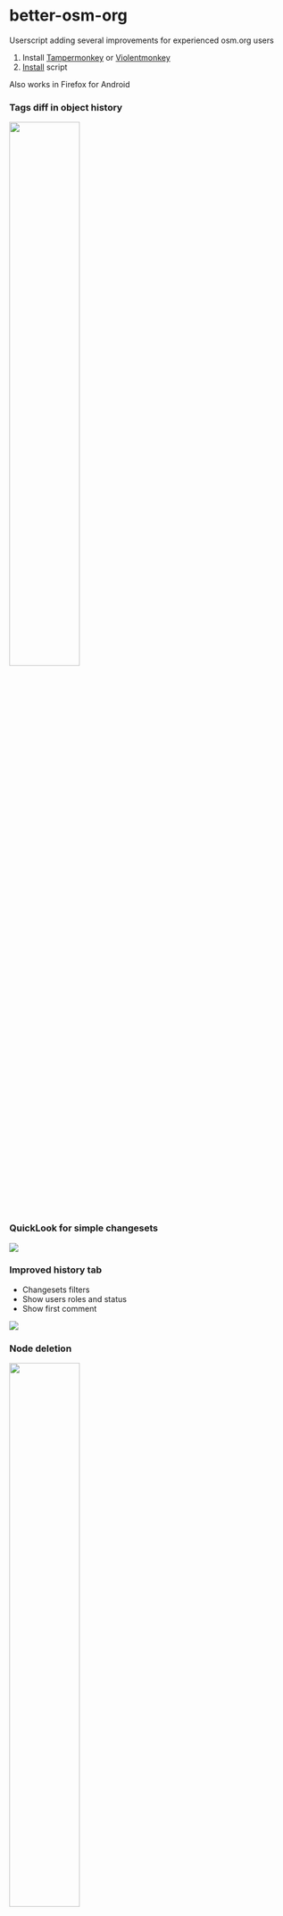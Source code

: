 # better-osm-org

Userscript adding several improvements for experienced osm.org users

1. Install [Tampermonkey](https://www.tampermonkey.net) or [Violentmonkey](https://violentmonkey.github.io/)
2. [Install](https://raw.githubusercontent.com/deevroman/better-osm-org/master/better-osm-org.user.js) script

Also works in Firefox for Android

### Tags diff in object history

  <img src="img/diff.png" width="50%">

### QuickLook for simple changesets

  <img src="img/changeset-quicklook.jpg">

### Improved history tab

- Changesets filters
- Show users roles and status
- Show first comment

<img src="img/changesets-filter.png">

### Node deletion

  <img src="img/delete.png" width="50%">

### Satellite layer

  <img src="img/notes-sat.jpg" width="50%">

### Stat HDYC in profile (Firefox only)

  <img src="img/hdyc.jpg" width="50%">

### Dark mode for map and iD

<img src="img/dark-map.png" width="50%">

<img src="img/dark-id.png" width="50%">

Based on [OpenStreetMap Dark Theme by AlexPS](https://userstyles.world/style/15596/openstreetmap-dark-theme)

### Edit war detector

<img src="img/edit-war-detector.png" width="50%">

### Display photos and traces in notes

<img src="img/photos-and-traces-in-notes.png" width="50%">

Photos are also displayed in the tags `panoramax=*` and `wikimedia_commons=*`

### Hotkeys

- `<` `>` for user changesets
- `N` — on/off notes layer
- `D` — on/off Map Data layer
- `G` — on/off GPS tracks layer
- `S` — on/off satellite layer (Firefox only)
- `H` — open object history
- `1` — open first version of object
- `Z` — zoom to changeset/object bbox
- `E` — Open editor
- `8`/`9` — prev/next map position
- `O`— open OSMCha
- `shift` + `O` — open Achavi

Experimental hotkeys:
- `K` `L` — navigation between changeset elements
- `J` — open objects from changesets in JOSM
- `shift` + `J` — open objects from changesets in Level0
- `shift` + `L` — pan to current location
- `shift` + `H` — open My changesets
- `Y` — open Yandex.Panoramas
- `shift` + `E` — open second editor
- `shift` + `N` — create new note
- `C` — Open changeset of object version
- `Q` — Close sidebar
- `shift + Z` — pan to real changeset bbox (without relations bboxes)
- `0` — zoom to global view
- ` — hide geometry from map
- `T` — toggle between compact and full tags diff mode
- `U` — open user profile
- `shift` + `U` — open your profile
- `shift` + `/` — search with Overpass

### Other

- [x] Changeset revert button
- [x] OSMCha dis/likes
- [x] Display way/relation versions

- [x] Search deleted author of changeset
- [x] Template responses when closing notes/changeset 👌/ 👋
+ [x] Add Rapid into Edit menu

- Mass actions with changesets
-
    + [x] mass revert via osm-revert
-
    + [x] copy ids for JOSM
-
    + [x] via remote control JOSM
-
    + [x] load 300 changeset
-
    + [x] open multiple changesets on one page 
- [x] Highlight `fixme=*`, `note=*`
- [x] opening_hours validator
- [x] Render `direction=*`
- [x] Resizable sidebar
- [x] Settings
- [x] Hide active note highlight
- [x] Click on time for show ISO-time
- [x] Open external links in new tab 
- Clickable:
- + [x] ID and names in object header
- + [x] Hashtags in changeset comment
- + [x] Changeset IDs in comments
- + [x] `revert:id`, `closed:note`, `redacted_changesets` key in changeset
- + [x] `panoramax=*`, `mapillary=*` tags
- + [ ] use tag2link
- [x] Display GPS photos and tracks in StreetComplete notes
- [x] Display photos from Panoramax and Wikimedia Commons in tags
- [x] Display GPS-tracks
- [x] Shortening long URLs in comments: https://www.openstreetmap.org → osm.org
- [x] Shortening `v:`, `ideditor:` keys in changesets tags and hide `host=https://www.openstreetmap.org/edit`
- [x] Display number of comments to changesets on the map item page
- [x] Display the user's previous usernames (via [OSM User Names Database](https://github.com/zverik/whosthat))
- Bypass OSMF Redactions
- + [x] Show redacted tags
- + [ ] Show redacted geometry 
- [ ] taginfo: new overpass links
- + [x] search relation roles
- + [x] search keys on Key length page
- File viewer via Drag&Drop β
- + [x] geotagged photos
- + [x] .gpx
- + [x] .geojson
- + [x] .osm

### Ideas

- [ ] in-browser reverter
- [ ] Changesets feed like who did it
- [ ] Jump to overpass from tags
- [ ] Custom links to geo services (like OSM Smart Menu) 
- [ ] Mark reviewed changesets
- [ ] Public transport viewer and validator
- [ ] Hide resolved notes
- [ ] Collapse name tags
- Measurement
- + [ ] Calc area size
- + [ ] Distance between points
- [ ] Integrate https://github.com/Zverik/osmtags-editor
- [ ] Edit tags in Overpass Turbo
- [ ] Tutorial
- [ ] {{bbox}} on/off in Overpass Turbo
- [ ] Improve data view
- + [ ] Hide ways
- + [ ] Filters
- + [ ] Colors
- [ ] Localization
- [ ] Improve search
-
  + [ ] Filter by object type
-
  + [ ] Improve default zoom
-
  + [ ] Photon?
-
  + [x] Overpass (`shift` + `/`)
- [ ] Custom overlays for iD
-
    + [ ] Strava (Hard, need bypass CORS)
- [ ] Show nearest example for map legend
- [ ] website & iD helper for translator (open search query into translation platform)
- [ ] show in quick look the base way tag
- [ ] Fast tags copy from wiki
- [ ] nakarte.me: line drawing

Maybe

- [ ] Support OpenHistoricalMap
- [ ] Move object from OSM into OpenHistoricalMap
- [ ] Bookmarks on map (like Organic Maps)

### Other

- [Discussion on forum](https://community.openstreetmap.org/t/better-osm-org-a-script-that-adds-useful-little-things-to-osm-org/121670)
- [OSM Wiki](https://wiki.openstreetmap.org/wiki/Better-osm-org)
- [Greasy Fork](https://greasyfork.org/en/scripts/517486-better-osm-org)
- [Issues](https://github.com/deevroman/better-osm-org/issues?q=sort%3Aupdated-desc+is%3Aissue+is%3Aopen)
- [Mastodon](https://en.osm.town/@foxy)

### Other extensions
- [OpenStreetMap Tags Editor](https://github.com/Zverik/osmtags-editor)
- [OpenStreetMap Human-readable Wikidata](https://community.openstreetmap.org/t/announcing-human-readable-wikidata-browser-plugins-for-openstreetmap-org/108180)

### Projects that are used directly or indirectly in the script

- [Bookmarklet helpers for resolving OSM Notes](https://community.openstreetmap.org/t/bookmarklet-helpers-for-resolving-osm-notes/105805/1)
- [exif-js](https://github.com/exif-js/exif-js) — to read the coordinates of the photos that you drag using Drag&Drop
- [GM_config](https://github.com/sizzlemctwizzle/GM_config) — settings framework for UserScripts
- [LetItSnow](https://github.com/DevBubba/Bookmarklets/blob/main/Screen/LetItSnow.js) — Easter New Year's Egg
- [Lucide](https://lucide.dev/icons/diff) — for changes count icon on /history page
- [opening_hours.js](https://github.com/opening-hours/opening_hours.js) — for opening_hours tags validation
- [OpenStreetMap Dark Theme](https://userstyles.world/style/15596/openstreetmap-dark-theme) — dark theme was the foundation based on this style
- [OpenStreetMap Statistics](https://github.com/piebro/openstreetmap-statistics) — The script uses the rules from this project to normalize the names of OSM editors
- [osmtogeojson](https://github.com/tyrasd/osmtogeojson) — converts OSM data to GeoJSON
- [osm-auth](https://github.com/osmlab/osm-auth) — for authentication with OpenStreetMap
- [SVG Spinners](https://github.com/n3r4zzurr0/svg-spinners) — for more beautiful spinner when you upload edits in iD in dark mode
- ...

p.s. External libraries are hosted in fork repositories (if possible) controlled by me, and imported with [Subresource Integrity](https://www.tampermonkey.net/documentation.php#api:Subresource_Integrity)
